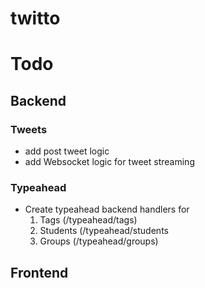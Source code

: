 twitto
======

# Todo

## Backend

### Tweets
* add post tweet logic
* add Websocket logic for tweet streaming

### Typeahead
* Create typeahead backend handlers for
    1. Tags (/typeahead/tags)
    2. Students (/typeahead/students
    3. Groups (/typeahead/groups)

## Frontend

